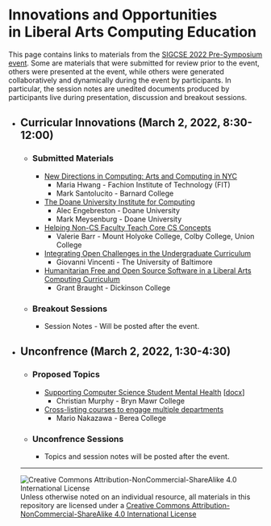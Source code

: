 # Innovations and Opportunities<br>in Liberal Arts Computing Education

This page contains links to materials from the [SIGCSE 2022 Pre-Symposium event](https://computing-in-the-liberal-arts.github.io/SIGCSE2022-PreSymposium-Event/).  Some are materials that were submitted for review prior to the event, others were presented at the event, while others were generated collaboratively and dynamically during the event by participants.  In particular, the session notes are unedited documents produced by participants live during presentation, discussion and breakout sessions.

- ## Curricular Innovations (March 2, 2022, 8:30-12:00)

  - ### Submitted Materials
    - [New Directions in Computing: Arts and Computing in NYC](curricula/NewDirections/SIGCSE_2022_Hwang_Scntolucito.md)
      - Maria Hwang - Fachion Institute of Technology (FIT)
      - Mark Santolucito - Barnard College
    - [The Doane University Institute for Computing](curricula/iolace/iolace-ci-meysenburg.md)
      - Alec Engebreston - Doane University
      - Mark Meysenburg - Doane University
    - [Helping Non-CS Faculty Teach Core CS Concepts](curicula/nonCS-fac-teaching/NonCS-Fac-Teach.md)
      - Valerie Barr - Mount Holyoke College, Colby College, Union College
    - [Integrating Open Challenges in the Undergraduate Curriculum](curricula/openchallenges/index.md)
      - Giovanni Vincenti - The University of Baltimore
    - [Humanitarian Free and Open Source Software in a Liberal Arts Computing Curriculum](curricula/OpenSource/index.html)
      - Grant Braught - Dickinson College

  - ### Breakout Sessions
    - Session Notes - Will be posted after the event.

- ## Unconfrence (March 2, 2022, 1:30-4:30)

  - ### Proposed Topics
    - [Supporting Computer Science Student Mental Health](unconfrence/studentMentalHealth/Murphy-StudentMentalHealth.md) [[docx](unconfrence/studentMentalHealth/Murphy-StudentMentalHealth.docx)]
      - Christian Murphy - Bryn Mawr College
    - [Cross-listing courses to engage multiple departments](unconfrence/CrossListing/index.md)
      - Mario Nakazawa - Berea College

  - ### Unconfrence Sessions
    - Topics and session notes will be posted after the event.

  ___
  ![Creative Commons Attribution-NonCommercial-ShareAlike 4.0 International License](https://i.creativecommons.org/l/by-nc-sa/4.0/88x31.png "Creative Commons Attribution-NonCommercial-ShareAlike 4.0 International License") Unless otherwise noted on an individual resource, all materials in this repository are licensed under a [Creative Commons Attribution-NonCommercial-ShareAlike 4.0 International License](http://creativecommons.org/licenses/by-nc-sa/4.0/)
